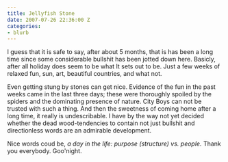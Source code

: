 ```yaml
---
title: Jellyfish Stone
date: 2007-07-26 22:36:00 Z
categories:
- blurb
---
```


I guess that it is safe to say, after about 5 months, that is has been a long time since some considerable bullshit has been jotted down here. Basicly, after all holiday does seem to be what It sets out to be. Just a few weeks of relaxed fun, sun, art, beautiful countries, and what not.

Even getting stung by stones can get nice. Evidence of the fun in the past weeks came in the last three days; these were thoroughly spoiled by the spiders and the dominating presence of nature. City Boys can not be trusted with such a thing. And then the sweetness of coming home after a long time, it really is undescribable. I have by the way not yet decided whether the dead wood-tendencies to contain not just bullshit and directionless words are an admirable development.

Nice words coud be, _a day in the life: purpose (structure) vs. people._
Thank you everybody. Goo'night.